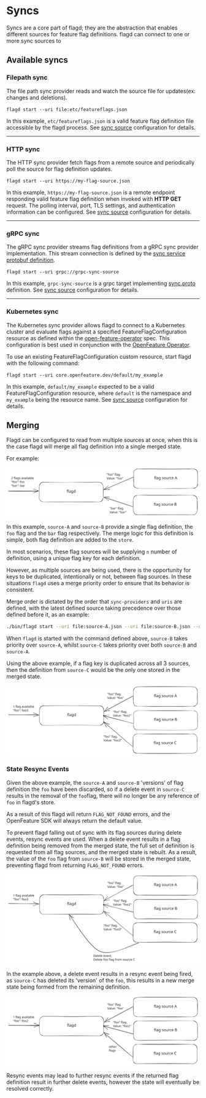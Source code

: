 # Syncs

Syncs are a core part of flagd; they are the abstraction that enables different sources for feature flag definitions.
flagd can connect to one or more sync sources to

## Available syncs

### Filepath sync

The file path sync provider reads and watch the source file for updates(ex: changes and deletions).

```shell
flagd start --uri file:etc/featureflags.json
```

In this example, `etc/featureflags.json` is a valid feature flag definition file accessible by the flagd process.
See [sync source](../reference/sync-configuration.md#source-configuration) configuration for details.

---

### HTTP sync

The HTTP sync provider fetch flags from a remote source and periodically poll the source for flag definition updates.

```shell
flagd start --uri https://my-flag-source.json
```

In this example, `https://my-flag-source.json` is a remote endpoint responding valid feature flag definition when
invoked with **HTTP GET** request.
The polling interval, port, TLS settings, and authentication information can be configured.
See [sync source](../reference/sync-configuration.md#source-configuration) configuration for details.

---

### gRPC sync

The gRPC sync provider streams flag definitions from a gRPC sync provider implementation.
This stream connection is defined by the [sync service protobuf definition](https://github.com/open-feature/schemas/blob/main/protobuf/sync/v1/sync_service.proto).

```shell
flagd start --uri grpc://grpc-sync-source
```

In this example, `grpc-sync-source` is a grpc target implementing [sync.proto](../reference/flag-sync-protocol.md) definition.
See [sync source](../reference/sync-configuration.md#source-configuration) configuration for details.

---

### Kubernetes sync

The Kubernetes sync provider allows flagd to connect to a Kubernetes cluster and evaluate flags against a specified
FeatureFlagConfiguration resource as defined within
the [open-feature-operator](https://github.com/open-feature/open-feature-operator/blob/main/apis/core/v1alpha1/featureflagconfiguration_types.go)
spec.
This configuration is best used in conjunction with the [OpenFeature Operator](https://github.com/open-feature/open-feature-operator).

To use an existing FeatureFlagConfiguration custom resource, start flagd with the following command:

```shell
flagd start --uri core.openfeature.dev/default/my_example
```

In this example, `default/my_example` expected to be a valid FeatureFlagConfiguration resource, where `default` is the
namespace and `my_example` being the resource name.
See [sync source](../reference/sync-configuration.md#source-configuration) configuration for details.

## Merging

Flagd can be configured to read from multiple sources at once, when this is the case flagd will merge all flag definition into a single
merged state.

For example:

![flag merge 1](../images/flag-merge-1.svg)

In this example, `source-A` and `source-B` provide a single flag definition, the `foo` flag and the `bar` flag respectively.
The merge logic for this definition is simple, both flag definition are added to the `store`.

In most scenarios, these flag sources will be supplying `n` number of definition, using a unique flag key for each definition.

However, as multiple sources are being used, there is the opportunity for keys to be duplicated, intentionally or not, between flag sources.
In these situations `flagd` uses a merge priority order to ensure that its behavior is consistent.

Merge order is dictated by the order that `sync-providers` and `uris` are defined, with the latest defined source taking precedence over those defined before it, as an example:

```sh
./bin/flagd start --uri file:source-A.json --uri file:source-B.json --uri file:source-C.json
```

When `flagd` is started with the command defined above, `source-B` takes priority over `source-A`, whilst `source-C` takes priority over both `source-B` and `source-A`.

Using the above example, if a flag key is duplicated across all 3 sources, then the definition from `source-C` would be the only one stored in the merged state.

![flag merge 2](../images/flag-merge-2.svg)

### State Resync Events

Given the above example, the `source-A` and `source-B` 'versions' of flag definition the `foo` have been discarded, so if a delete event in `source-C` results in the removal of the `foo`flag, there will no longer be any reference of `foo` in flagd's store.

As a result of this flagd will return `FLAG_NOT_FOUND` errors, and the OpenFeature SDK will always return the default value.

To prevent flagd falling out of sync with its flag sources during delete events, resync events are used.
When a delete event results in a flag definition being removed from the merged state, the full set of definition is requested from all flag sources, and the merged state is rebuilt.
As a result, the value of the `foo` flag from `source-B` will be stored in the merged state, preventing flagd from returning `FLAG_NOT_FOUND` errors.

![flag merge 3](../images/flag-merge-3.svg)

In the example above, a delete event results in a resync event being fired, as `source-C` has deleted its 'version' of the `foo`, this results in a new merge state being formed from the remaining definition.

![flag merge 4](../images/flag-merge-4.svg)

Resync events may lead to further resync events if the returned flag definition result in further delete events, however the state will eventually be resolved correctly.
